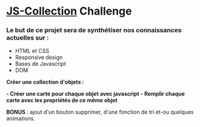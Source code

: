 # [JS-Collection](https://elibbth.github.io/JS-CollectionChallenge/) Challenge

### Le but de ce projet sera de synthétiser nos connaissances actuelles sur :

- HTML et CSS
- Responsive design
- Bases de Javascript
- DOM

**Créer une collection d'objets :**

**- Créer une carte pour chaque objet avec javascript**
**- Remplir chaque carte avec les propriétés de ce même objet** 

**BONUS** : ajout d'un bouton supprimer, d'une fonction de tri et-ou quelques animations.
